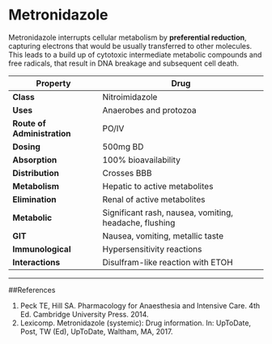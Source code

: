 # Metronidazole

Metronidazole interrupts cellular metabolism by **preferential reduction**, capturing electrons that would be usually transferred to other molecules. This leads to a build up of cytotoxic intermediate metabolic compounds and free radicals, that result in DNA breakage and subsequent cell death.

|Property|Drug
|--|--|
|**Class**|Nitroimidazole
|**Uses**|Anaerobes and protozoa
|**Route of Administration**|PO/IV
|**Dosing**|500mg BD
|**Absorption**|100% bioavailability
|**Distribution**|Crosses BBB
|**Metabolism**|Hepatic to active metabolites
|**Elimination**|Renal of active metabolites
|**Metabolic**|Significant rash, nausea, vomiting, headache, flushing
|**GIT**|Nausea, vomiting, metallic taste
|**Immunological**|Hypersensitivity reactions
|**Interactions**|Disulfram-like reaction with ETOH

---
##References
1. Peck TE, Hill SA. Pharmacology for Anaesthesia and Intensive Care. 4th Ed. Cambridge University Press. 2014.  
2. Lexicomp. Metronidazole (systemic): Drug information. In: UpToDate, Post, TW (Ed), UpToDate, Waltham, MA, 2017.
